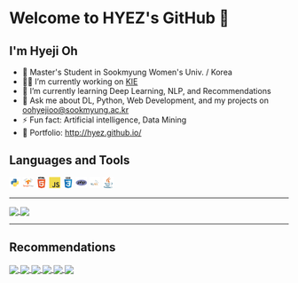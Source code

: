 # Welcome to HYEZ's GitHub 👏
<!--
<img align="right" alt="GIF" src="https://tenor.com/view/link-zelda-dance-legend-nintendo-gif-5780130.gif" width="340">
-->

## I'm Hyeji Oh
- 🔭 Master's Student in Sookmyung Women's Univ. / Korea
- 👩‍💻 I’m currently working on [KIE](https://github.com/KIE-LAB/)
- 🌱 I’m currently learning Deep Learning, NLP, and Recommendations
- 💬 Ask me about DL, Python, Web Development, and my projects on oohyejioo@sookmyung.ac.kr
- ⚡ Fun fact: Artificial intelligence, Data Mining
- 👻 Portfolio: http://hyez.github.io/


## Languages and Tools
<code><img height="20" src="https://raw.githubusercontent.com/github/explore/80688e429a7d4ef2fca1e82350fe8e3517d3494d/topics/python/python.png"></code>
<code><img height="20" src="https://raw.githubusercontent.com/github/explore/80688e429a7d4ef2fca1e82350fe8e3517d3494d/topics/tensorflow/tensorflow.png"></code>
<code><img height="20" src="https://raw.githubusercontent.com/github/explore/80688e429a7d4ef2fca1e82350fe8e3517d3494d/topics/html/html.png"></code>
<code><img height="20" src="https://raw.githubusercontent.com/github/explore/80688e429a7d4ef2fca1e82350fe8e3517d3494d/topics/javascript/javascript.png"></code>
<code><img height="20" src="https://raw.githubusercontent.com/github/explore/80688e429a7d4ef2fca1e82350fe8e3517d3494d/topics/css/css.png"></code>
<code><img height="20" src="https://raw.githubusercontent.com/github/explore/80688e429a7d4ef2fca1e82350fe8e3517d3494d/topics/php/php.png"></code>
<code><img height="20" src="https://raw.githubusercontent.com/github/explore/80688e429a7d4ef2fca1e82350fe8e3517d3494d/topics/mysql/mysql.png"></code>
<code><img height="20" src="https://raw.githubusercontent.com/github/explore/80688e429a7d4ef2fca1e82350fe8e3517d3494d/topics/java/java.png"></code>

***
<a href="https://github.com/HYEZ">
  <img align="center" src="https://github-readme-stats.vercel.app/api?username=HYEZ&hide=prs,issues&count_private=true&show_icons=true" />
</a>
<a href="https://github.com/HYEZ">
  <img align="center" src="https://github-readme-stats.vercel.app/api/top-langs/?username=HYEZ&layout=compact&hide=c" />
</a>

***

## Recommendations
<a href="https://github.com/HYEZ/Wide-and-Deep-tensorflow">
  <img align="center" src="https://github-readme-stats.vercel.app/api/pin/?username=HYEZ&repo=https://github.com/HYEZ/Wide-and-Deep-tensorflow" />
</a>

<a href="https://github.com/HYEZ/Deep-Youtube-Recommendations">
  <img align="center" src="https://github-readme-stats.vercel.app/api/pin/?username=HYEZ&repo=https://github.com/HYEZ/Deep-Youtube-Recommendations" />
</a>

<a href="https://github.com/HYEZ/Factorization-Machines">
  <img align="center" src="https://github-readme-stats.vercel.app/api/pin/?username=HYEZ&repo=https://github.com/HYEZ/Factorization-Machines" />
</a>

<a href="https://github.com/HYEZ/Item2vec-Recommendation-System">
  <img align="center" src="https://github-readme-stats.vercel.app/api/pin/?username=HYEZ&repo=https://github.com/HYEZ/Item2vec-Recommendation-System" />
</a>


<a href="https://github.com/HYEZ/BPR">
  <img align="center" src="https://github-readme-stats.vercel.app/api/pin/?username=HYEZ&repo=https://github.com/HYEZ/BPR" />
</a>

<a href="https://github.com/HYEZ/LogisticMF">
  <img align="center" src="https://github-readme-stats.vercel.app/api/pin/?username=HYEZ&repo=https://github.com/HYEZ/LogisticMF" />
</a>


